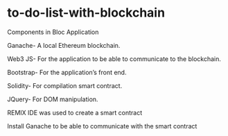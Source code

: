 # to-do-list-with-blockchain
Components in Bloc Application

Ganache- A local Ethereum blockchain.

Web3 JS- For the application to be able to communicate to the blockchain.

Bootstrap- For the application’s front end.

Solidity- For compilation smart contract.

JQuery- For DOM manipulation.

REMIX IDE was used to create a smart contract

Install Ganache to be able to communicate with the smart contract
